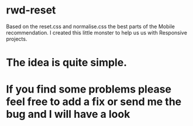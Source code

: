 # rwd-reset

<p>
Based on the reset.css and normalise.css the best parts of the Mobile recommendation.
I created this little monster to help us us with Responsive projects.
</p>

# The idea is quite simple.

# If you find some problems please feel free to add a fix or send me the bug and I will have a look

